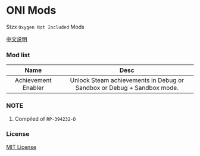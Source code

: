 # ONI Mods
Stzx `Oxygen Not Included` Mods

[中文说明](https://github.com/Stzx/ONI-Mods/blob/master/docs/README.zh_CN.md)

### Mod list

| Name | Desc |
| :-: | :-: |
|  Achievement Enabler | Unlock Steam achievements in Debug or Sandbox or Debug + Sandbox mode. |

### NOTE

1. Compiled of `RP-394232-D`

### License

[MIT License](https://github.com/Stzx/ONI-Mods/blob/master/LICENSE)
